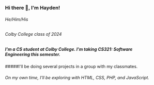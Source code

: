 ### Hi there 👋, I'm Hayden! 
###### He/Him/His
###### Colby College class of 2024

<!--
**htmerr24/htmerr24** is a ✨ _special_ ✨ repository because its `README.md` (this file) appears on your GitHub profile.

Here are some ideas to get you started:

- 🔭 I’m currently working on ...
- 🌱 I’m currently learning ...
- 👯 I’m looking to collaborate on ...
- 🤔 I’m looking for help with ...
- 💬 Ask me about ...
- 📫 How to reach me: ...
- 😄 Pronouns: ...
- ⚡ Fun fact: ...
-->

##### I'm a CS student at Colby College. I'm taking CS321: Software Engineering this semester.
#####I'll be doing several projects in a group with my classmates.

###### On my own time, I'll be exploring with HTML, CSS, PHP, and JavaScript.
